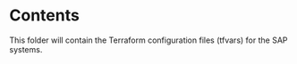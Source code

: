 # Contents

This folder will contain the Terraform configuration files (tfvars) for the SAP systems.